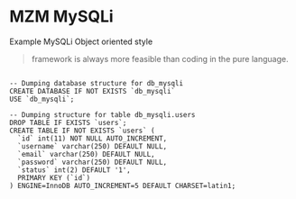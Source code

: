 # MZM MySQLi
Example MySQLi Object oriented style

> framework is always more feasible than coding in the pure language.

```mysql

-- Dumping database structure for db_mysqli
CREATE DATABASE IF NOT EXISTS `db_mysqli`
USE `db_mysqli`;

-- Dumping structure for table db_mysqli.users
DROP TABLE IF EXISTS `users`;
CREATE TABLE IF NOT EXISTS `users` (
  `id` int(11) NOT NULL AUTO_INCREMENT,
  `username` varchar(250) DEFAULT NULL,
  `email` varchar(250) DEFAULT NULL,
  `password` varchar(250) DEFAULT NULL,
  `status` int(2) DEFAULT '1',
  PRIMARY KEY (`id`)
) ENGINE=InnoDB AUTO_INCREMENT=5 DEFAULT CHARSET=latin1;

```
